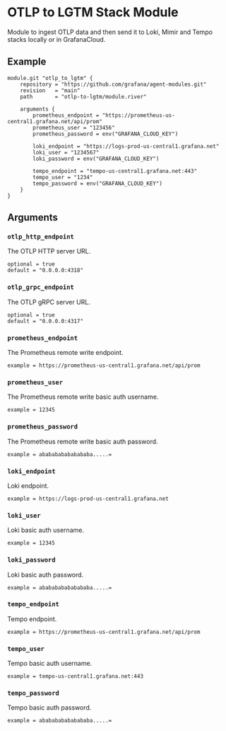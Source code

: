 # OTLP to LGTM Stack Module

Module to ingest OTLP data and then send it to Loki, Mimir and Tempo stacks locally or in GrafanaCloud.

## Example

```
module.git "otlp_to_lgtm" {
    repository = "https://github.com/grafana/agent-modules.git"
    revision   = "main"
    path       = "otlp-to-lgtm/module.river"

    arguments {
        prometheus_endpoint = "https://prometheus-us-central1.grafana.net/api/prom"
        prometheus_user = "123456"
        prometheus_password = env("GRAFANA_CLOUD_KEY")

        loki_endpoint = "https://logs-prod-us-central1.grafana.net"
        loki_user = "1234567"
        loki_password = env("GRAFANA_CLOUD_KEY")

        tempo_endpoint = "tempo-us-central1.grafana.net:443"
        tempo_user = "1234"
        tempo_password = env("GRAFANA_CLOUD_KEY")
    }
}
```

## Arguments

### `otlp_http_endpoint`

The OTLP HTTP server URL.

```
optional = true
default = "0.0.0.0:4318"
```

### `otlp_grpc_endpoint`

The OTLP gRPC server URL.

```
optional = true
default = "0.0.0.0:4317"
```

### `prometheus_endpoint`

The Prometheus remote write endpoint.

```
example = https://prometheus-us-central1.grafana.net/api/prom
```

### `prometheus_user`

The Prometheus remote write basic auth username.

```
example = 12345
```


### `prometheus_password`

The Prometheus remote write basic auth password.

```
example = ababababababababa.....=
```

### `loki_endpoint`

Loki endpoint.

```
example = https://logs-prod-us-central1.grafana.net
```

### `loki_user`

Loki basic auth username.

```
example = 12345
```

### `loki_password`

Loki basic auth password.

```
example = ababababababababa.....=
```

### `tempo_endpoint`

Tempo endpoint.

```
example = https://prometheus-us-central1.grafana.net/api/prom
```

### `tempo_user`

Tempo basic auth username.

```
example = tempo-us-central1.grafana.net:443
```

### `tempo_password`

Tempo basic auth password.

```
example = ababababababababa.....=
```